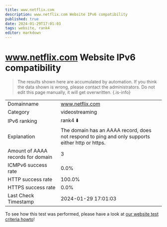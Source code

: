 ```yaml
---
title: www.netflix.com
description: www.netflix.com Website IPv6 compatibility
published: true
date: 2024-01-29T17:01:03
tags: website, rank4
editor: markdown
---
```


# www.netflix.com Website IPv6 compatibility

> The results shown here are accumulated by automation. If you think the data shown is wrong, please contact the administrators. 
> Do not edit this page manually, it will get overwritten.
{.is-info}


|   |   |
| - | - |
| Domainname | www.netflix.com
| Category | videostreaming |
| IPv6 ranking | rank4 :arrow_down: |
| Explanation | The domain has an AAAA record, does not respond to ping and only supports either http or https. |
| Amount of AAAA records for domain | 3 |
| ICMPv6 success rate | 0.0%|
| HTTP success rate | 100.0% |
| HTTPS success rate | 0.0% |
| Last Check Timestamp | 2024-01-29 17:01:03 |

To see how this test was performed, please have a look at [our website test criteria howto](/howto/testcriteria/website)!

